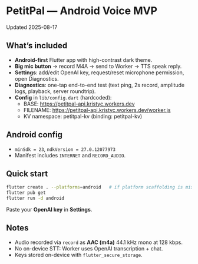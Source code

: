 # PetitPal — Android Voice MVP

Updated 2025-08-17

## What’s included
- **Android-first** Flutter app with high-contrast dark theme.
- **Big mic button** → record M4A → send to Worker → TTS speak reply.
- **Settings**: add/edit OpenAI key, request/reset microphone permission, open Diagnostics.
- **Diagnostics**: one-tap end-to-end test (text ping, 2s record, amplitude logs, playback, server roundtrip).
- **Config** in `lib/config.dart` (hardcoded):
  - BASE: https://petitpal-api.kristyc.workers.dev
  - FILENAME: https://petitpal-api.kristyc.workers.dev/worker.js
  - KV namespace: petitpal-kv (binding: petitpal-kv)

## Android config
- `minSdk = 23`, `ndkVersion = 27.0.12077973`
- Manifest includes `INTERNET` and `RECORD_AUDIO`.

## Quick start
```bash
flutter create . --platforms=android   # if platform scaffolding is missing
flutter pub get
flutter run -d android
```
Paste your **OpenAI key** in **Settings**.

## Notes
- Audio recorded via `record` as **AAC (m4a)** 44.1 kHz mono at 128 kbps.
- No on-device STT: Worker uses OpenAI transcription + chat.
- Keys stored on-device with `flutter_secure_storage`.
